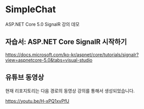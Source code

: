 # SimpleChat

ASP.NET Core 5.0 SignalR 강의 데모

## 자습서: ASP.NET Core SignalR 시작하기

https://docs.microsoft.com/ko-kr/aspnet/core/tutorials/signalr?view=aspnetcore-5.0&tabs=visual-studio

## 유튜브 동영상

현재 리포지토리는 다음 경로의 동영상 강의를 통해서 생성되었습니다.

https://youtu.be/H-xPQ1xvPfU


